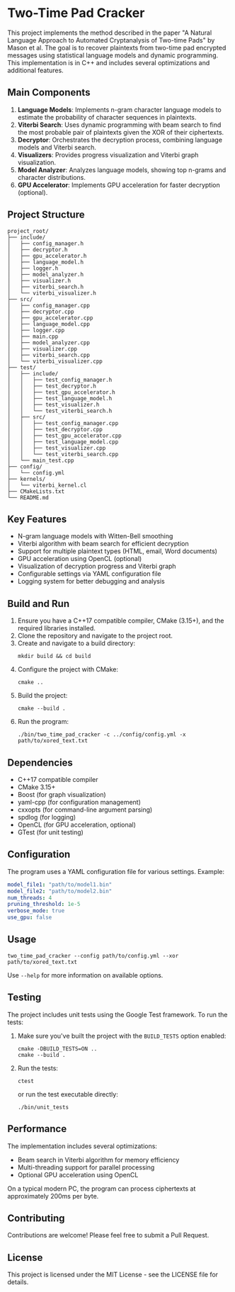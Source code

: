# Two-Time Pad Cracker

This project implements the method described in the paper "A Natural Language Approach to Automated Cryptanalysis of Two-time Pads" by Mason et al. The goal is to recover plaintexts from two-time pad encrypted messages using statistical language models and dynamic programming. This implementation is in C++ and includes several optimizations and additional features.

## Main Components

1. **Language Models**: Implements n-gram character language models to estimate the probability of character sequences in plaintexts.
2. **Viterbi Search**: Uses dynamic programming with beam search to find the most probable pair of plaintexts given the XOR of their ciphertexts.
3. **Decryptor**: Orchestrates the decryption process, combining language models and Viterbi search.
4. **Visualizers**: Provides progress visualization and Viterbi graph visualization.
5. **Model Analyzer**: Analyzes language models, showing top n-grams and character distributions.
6. **GPU Accelerator**: Implements GPU acceleration for faster decryption (optional).

## Project Structure

```
project_root/
├── include/
│   ├── config_manager.h
│   ├── decryptor.h
│   ├── gpu_accelerator.h
│   ├── language_model.h
│   ├── logger.h
│   ├── model_analyzer.h
│   ├── visualizer.h
│   ├── viterbi_search.h
│   └── viterbi_visualizer.h
├── src/
│   ├── config_manager.cpp
│   ├── decryptor.cpp
│   ├── gpu_accelerator.cpp
│   ├── language_model.cpp
│   ├── logger.cpp
│   ├── main.cpp
│   ├── model_analyzer.cpp
│   ├── visualizer.cpp
│   ├── viterbi_search.cpp
│   └── viterbi_visualizer.cpp
├── test/
│   ├── include/
│   │   ├── test_config_manager.h
│   │   ├── test_decryptor.h
│   │   ├── test_gpu_accelerator.h
│   │   ├── test_language_model.h
│   │   ├── test_visualizer.h
│   │   └── test_viterbi_search.h
│   ├── src/
│   │   ├── test_config_manager.cpp
│   │   ├── test_decryptor.cpp
│   │   ├── test_gpu_accelerator.cpp
│   │   ├── test_language_model.cpp
│   │   ├── test_visualizer.cpp
│   │   └── test_viterbi_search.cpp
│   └── main_test.cpp
├── config/
│   └── config.yml
├── kernels/
│   └── viterbi_kernel.cl
├── CMakeLists.txt
└── README.md
```

## Key Features

- N-gram language models with Witten-Bell smoothing
- Viterbi algorithm with beam search for efficient decryption
- Support for multiple plaintext types (HTML, email, Word documents)
- GPU acceleration using OpenCL (optional)
- Visualization of decryption progress and Viterbi graph
- Configurable settings via YAML configuration file
- Logging system for better debugging and analysis

## Build and Run

1. Ensure you have a C++17 compatible compiler, CMake (3.15+), and the required libraries installed.
2. Clone the repository and navigate to the project root.
3. Create and navigate to a build directory:
   ```
   mkdir build && cd build
   ```
4. Configure the project with CMake:
   ```
   cmake ..
   ```
5. Build the project:
   ```
   cmake --build .
   ```
6. Run the program:
   ```
   ./bin/two_time_pad_cracker -c ../config/config.yml -x path/to/xored_text.txt
   ```

## Dependencies

- C++17 compatible compiler
- CMake 3.15+
- Boost (for graph visualization)
- yaml-cpp (for configuration management)
- cxxopts (for command-line argument parsing)
- spdlog (for logging)
- OpenCL (for GPU acceleration, optional)
- GTest (for unit testing)

## Configuration

The program uses a YAML configuration file for various settings. Example:

```yaml
model_file1: "path/to/model1.bin"
model_file2: "path/to/model2.bin"
num_threads: 4
pruning_threshold: 1e-5
verbose_mode: true
use_gpu: false
```

## Usage

```
two_time_pad_cracker --config path/to/config.yml --xor path/to/xored_text.txt
```

Use `--help` for more information on available options.

## Testing

The project includes unit tests using the Google Test framework. To run the tests:

1. Make sure you've built the project with the `BUILD_TESTS` option enabled:
   ```
   cmake -DBUILD_TESTS=ON ..
   cmake --build .
   ```
2. Run the tests:
   ```
   ctest
   ```
   or run the test executable directly:
   ```
   ./bin/unit_tests
   ```

## Performance

The implementation includes several optimizations:
- Beam search in Viterbi algorithm for memory efficiency
- Multi-threading support for parallel processing
- Optional GPU acceleration using OpenCL

On a typical modern PC, the program can process ciphertexts at approximately 200ms per byte.

## Contributing

Contributions are welcome! Please feel free to submit a Pull Request.

## License

This project is licensed under the MIT License - see the LICENSE file for details.